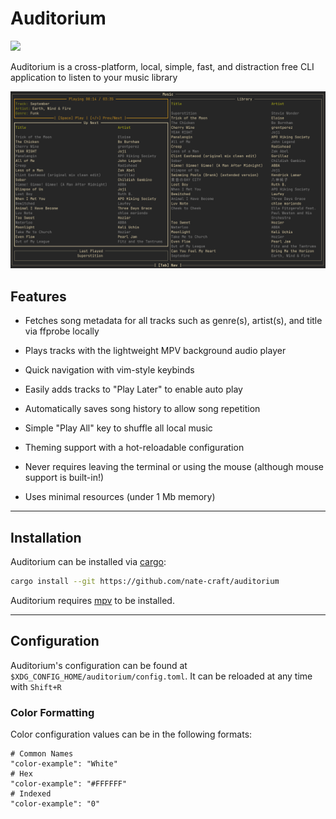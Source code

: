 # Auditorium

![](https://gist.githubusercontent.com/nate-craft/648bbda6337b503a5d703f86757e4647/raw/144cf1f5f80e9c5ac6b5efde45869d01feb2ccd9/brainmade.png)

Auditorium is a cross-platform, local, simple, fast, and distraction free CLI application to listen to your music library

![Preview](assets/preview.png)

## Features

- Fetches song metadata for all tracks such as genre(s), artist(s), and title via ffprobe locally

- Plays tracks with the lightweight MPV background audio player

- Quick navigation with vim-style keybinds

- Easily adds tracks to "Play Later" to enable auto play

- Automatically saves song history to allow song repetition

- Simple "Play All" key to shuffle all local music

- Theming support with a hot-reloadable configuration

- Never requires leaving the terminal or using the mouse (although mouse support is built-in!)

- Uses minimal resources (under 1 Mb memory)

___

## Installation

Auditorium can be installed via [cargo](https://doc.rust-lang.org/cargo/getting-started/installation.html):
```bash
cargo install --git https://github.com/nate-craft/auditorium
```

Auditorium requires [mpv](https://github.com/mpv-player/mpv) to be installed.

___

## Configuration

Auditorium's configuration can be found at `$XDG_CONFIG_HOME/auditorium/config.toml`.
It can be reloaded at any time with `Shift+R`

### Color Formatting

Color configuration values can be in the following formats:
```hocon
# Common Names
"color-example": "White"
# Hex
"color-example": "#FFFFFF"
# Indexed
"color-example": "0"
```
